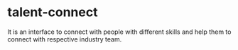 # talent-connect
It is an interface to connect with people with different skills and help them to connect with respective industry team.
